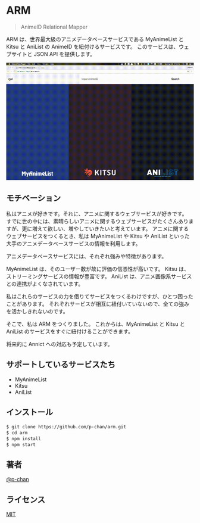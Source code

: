 # ARM

> AnimeID Relational Mapper

ARM は、世界最大級のアニメデータベースサービスである MyAnimeList と Kitsu と AniList の AnimeID を紐付けるサービスです。
このサービスは、ウェブサイトと JSON API を提供します。

![demo](./images/arm.gif)

## モチベーション

私はアニメが好きです。それに、アニメに関するウェブサービスが好きです。
すでに世の中には、素晴らしいアニメに関するウェブサービスがたくさんありますが、更に増えて欲しい、増やしていきたいと考えています。
アニメに関するウェブサービスをつくるとき、私は MyAnimeList や Kitsu や AniList といった大手のアニメデータベースサービスの情報を利用します。

アニメデータベースサービスには、それぞれ強みや特徴があります。

MyAnimeList は、そのユーザー数が故に評価の信憑性が高いです。
Kitsu は、ストリーミングサービスの情報が豊富です。
AniList は、アニメ画像系サービスとの連携がよくなされています。

私はこれらのサービスの力を借りてサービスをつくるわけですが、ひとつ困ったことがあります。
それぞれサービスが相互に紐付いていないので、全ての強みを活かしきれないのです。

そこで、私は ARM をつくりました。
これからは、MyAnimeList と Kitsu と AniList のサービスをすぐに紐付けることができます。

将来的に Annict への対応も予定しています。

## サポートしているサービスたち

- MyAnimeList
- Kitsu
- AniList

## インストール

```
$ git clone https://github.com/p-chan/arm.git
$ cd arm
$ npm install
$ npm start
```

## 著者

[@p-chan](https://github.com/p-chan)

## ライセンス

[MIT](LICENSE)
